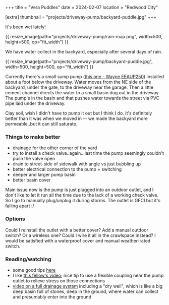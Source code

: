 +++
title = "Vera Puddles"
date = 2024-02-07
location = "Redwood City"

[extra]
thumbnail = "projects/driveway-pump/backyard-puddle.jpg"
+++

It's been wet lately!

{{ resize_image(path="projects/driveway-pump/rain-map.png", width=500, height=500, op="fit_width") }}

We have water collect in the backyard, especially after several days of rain.

{{ resize_image(path="projects/driveway-pump/backyard-puddle.jpg", width=500, height=500, op="fit_width") }}

Currently there's a small sump pump
([this one - Wayne EEAUP250](https://www.amazon.com/dp/B00502AIUU))
installed about a foot below the driveway.
Water moves from the NE side of the backyard, 
under the gate, to the driveway near the garage.
Then a little cement channel directs the water to a small basin dug out in the driveway.
The pump's in the basin and that pushes water towards the street
via PVC pipe laid under the driveway.

Clay soil, wish I didn't have to pump it out but I think I do.
It's definitely better than it was when we moved in --
we made the backyard more permeable..but it can still saturate.


### Things to make better
- drainage for the other corner of the yard
- try to install a check valve..again..
last time the pump seemingly couldn't push the valve open
- drain to street-side of sidewalk with angle vs just bubbling up
- better electrical connection to the pump + switching
- deeper and larger pump basin
- better basin cover

Main issue now is the pump is just plugged into an outdoor outlet,
and I don't like to let it run all the time due to the lack of a working check valve.
So I go to manually plug/unplug it during storms.
The outlet is GFCI but it's falling apart :/ 


### Options
Could I reinstall the outlet with a better cover?
Add a manual outdoor switch? Or a wireless one?
Could I wire it all in the crawlspace instead?
I would be satisfied with a waterproof cover and manual weather-rated switch.


### Reading/watching
- some good tips [here](https://forum.universal-devices.com/topic/21126-outdoor-sump-pump-what-would-you-do/)
- I like [this fellow's video](https://www.youtube.com/watch?v=ywgDOSHvsIg);
nice tip to use a flexible coupling near the pump outlet to relieve stress on those connections
- [video on a full drainage system](https://www.homedepot.com/p/NDS-Pop-Up-Drainage-Emitter-with-Elbow-for-3-in-Drain-Pipes-Green-Plastic-322G/100164533#overlay)
including a "dry well", which is like a big deep basin full of stones, deep in the ground,
where water can collect and presumably enter into the ground
